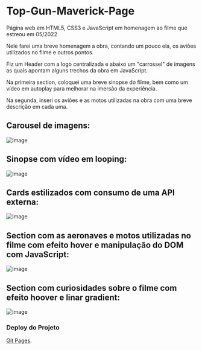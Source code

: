 # Top-Gun-Maverick-Page
Página web em HTML5, CSS3 e JavaScript em homenagem ao filme que estreou em 05/2022

Nele farei uma breve homenagem a obra, contando um pouco ela, os aviôes utilizados no filme e outros pontos.

Fiz um Header com a logo centralizada e abaixo um "carrossel" de imagens as quais apontam alguns trechos da obra em JavaScript.

Na primeira section, coloquei uma breve sinopse do filme, bem como um vídeo em autoplay para melhorar na imersão da experiência. 

Na segunda, inseri os aviões e as motos utilizadas na obra com uma breve descrição em cada uma.

## Carousel de imagens:

![image](https://user-images.githubusercontent.com/100444673/189433784-d2c355e8-2836-44a0-a9f3-f325520b1d22.png)

## Sinopse com vídeo em looping:

![image](https://user-images.githubusercontent.com/100444673/189434107-f756ebc0-bc11-4bac-9e3e-3f8be4c7fa9d.png)

## Cards estilizados com consumo de uma API externa:

![image](https://user-images.githubusercontent.com/100444673/189434296-10a630a3-54fb-44d4-adf1-9de1665d39ec.png)

## Section com as aeronaves e motos utilizadas no filme com efeito hover e manipulação do DOM com JavaScript:

![image](https://user-images.githubusercontent.com/100444673/189434490-cfb062a6-4ade-4156-9d73-a889fe89e0fc.png)

## Section com curiosidades sobre o filme com efeito hoover e linar gradient:

![image](https://user-images.githubusercontent.com/100444673/189434665-fd8b4b93-cdcc-414a-abbd-6e410cc33e44.png)

### Deploy do Projeto
[Git Pages](https://hudsonretonde.github.io/Top-Gun-Maverick-Page/).
